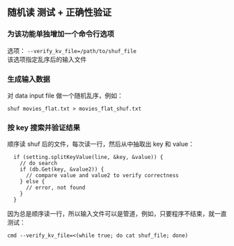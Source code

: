 ## 随机读 测试 + 正确性验证

### 为该功能单独增加一个命令行选项

选项： `--verify_kv_file=/path/to/shuf_file`<br/>
该选项指定乱序后的输入文件

### 生成输入数据

对 data input file 做一个随机乱序，例如：

```
shuf movies_flat.txt > movies_flat_shuf.txt

```
### 按 key 搜索并验证结果

顺序读 shuf 后的文件，每次读一行，然后从中抽取出 key 和 value：
```
  if (setting.splitKeyValue(line, &key, &value)) {
    // do search
    if (db.Get(key, &value2)) {
      // compare value and value2 to verify correctness
    } else {
      // error, not found
    }
  }
```

因为总是顺序读一行，所以输入文件可以是管道，例如，只要程序不结束，就一直测试：
```
cmd --verify_kv_file=<(while true; do cat shuf_file; done)
```


